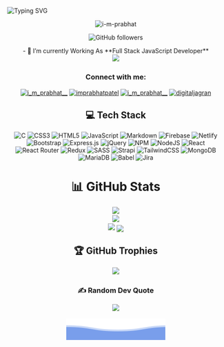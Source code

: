 ![Typing SVG](https://readme-typing-svg.herokuapp.com?font=Akaya+Telivigala&size=65&pause=1000&color=00D8FF&center=true&vCenter=true&width=900&height=100&lines=Hi+%F0%9F%91%8B%F0%9F%8F%BD+%2C+I'm+Prabhat+Patel.;I'm+a+Full+Stack+Web+Developer.;Feel+Free+to+Get+in+Touch.+%F0%9F%98%8A;Nice+to+Meet+You..!!)

<p align="center"> <img src="https://komarev.com/ghpvc/?username=i-m-prabhat&label=Profile%20views&color=0e75b6&style=flat" alt="i-m-prabhat" /> 

<p align="center"><img alt="GitHub followers" src="https://img.shields.io/github/followers/i-m-prabhat?style=social"></p>



 <div id="header" align="center">
 - 🌱 I’m currently Working As **Full Stack JavaScript Developer**
 </div>
 <div id="header" align="center">
  <img src="https://media.giphy.com/media/M9gbBd9nbDrOTu1Mqx/giphy.gif" width="100"/>
</div>
<div align="center">
<h3 align="center">Connect with me:</h3>
<p align="center">
<a href="https://twitter.com/i_m_prabhat__" target="blank"><img align="center" src="https://raw.githubusercontent.com/rahuldkjain/github-profile-readme-generator/master/src/images/icons/Social/twitter.svg" alt="i_m_prabhat__" height="30" width="40" /></a>
<a href="https://linkedin.com/in/devprabhat" target="blank"><img align="center" src="https://raw.githubusercontent.com/rahuldkjain/github-profile-readme-generator/master/src/images/icons/Social/linked-in-alt.svg" alt="imprabhatpatel" height="30" width="40" /></a>
<a href="https://instagram.com/i_m_prabhat__" target="blank"><img align="center" src="https://raw.githubusercontent.com/rahuldkjain/github-profile-readme-generator/master/src/images/icons/Social/instagram.svg" alt="i_m_prabhat__" height="30" width="40" /></a>
<a href="https://www.youtube.com/@digitaljagran" target="blank"><img align="center" src="https://raw.githubusercontent.com/rahuldkjain/github-profile-readme-generator/master/src/images/icons/Social/youtube.svg" alt="digitaljagran" height="30" width="40" /></a>
</p>

## 💻 Tech Stack

![C](https://img.shields.io/badge/c-%2300599C.svg?style=for-the-badge&logo=c&logoColor=white) ![CSS3](https://img.shields.io/badge/css3-%231572B6.svg?style=for-the-badge&logo=css3&logoColor=white) ![HTML5](https://img.shields.io/badge/html5-%23E34F26.svg?style=for-the-badge&logo=html5&logoColor=white) ![JavaScript](https://img.shields.io/badge/javascript-%23323330.svg?style=for-the-badge&logo=javascript&logoColor=%23F7DF1E) ![Markdown](https://img.shields.io/badge/markdown-%23000000.svg?style=for-the-badge&logo=markdown&logoColor=white) ![Firebase](https://img.shields.io/badge/firebase-%23039BE5.svg?style=for-the-badge&logo=firebase) ![Netlify](https://img.shields.io/badge/netlify-%23000000.svg?style=for-the-badge&logo=netlify&logoColor=#00C7B7) ![Bootstrap](https://img.shields.io/badge/bootstrap-%23563D7C.svg?style=for-the-badge&logo=bootstrap&logoColor=white) ![Express.js](https://img.shields.io/badge/express.js-%23404d59.svg?style=for-the-badge&logo=express&logoColor=%2361DAFB) ![jQuery](https://img.shields.io/badge/jquery-%230769AD.svg?style=for-the-badge&logo=jquery&logoColor=white) ![NPM](https://img.shields.io/badge/NPM-%23000000.svg?style=for-the-badge&logo=npm&logoColor=white) ![NodeJS](https://img.shields.io/badge/node.js-6DA55F?style=for-the-badge&logo=node.js&logoColor=white) ![React](https://img.shields.io/badge/react-%2320232a.svg?style=for-the-badge&logo=react&logoColor=%2361DAFB) ![React Router](https://img.shields.io/badge/React_Router-CA4245?style=for-the-badge&logo=react-router&logoColor=white) ![Redux](https://img.shields.io/badge/redux-%23593d88.svg?style=for-the-badge&logo=redux&logoColor=white) ![SASS](https://img.shields.io/badge/SASS-hotpink.svg?style=for-the-badge&logo=SASS&logoColor=white) ![Strapi](https://img.shields.io/badge/strapi-%232E7EEA.svg?style=for-the-badge&logo=strapi&logoColor=white) ![TailwindCSS](https://img.shields.io/badge/tailwindcss-%2338B2AC.svg?style=for-the-badge&logo=tailwind-css&logoColor=white) ![MongoDB](https://img.shields.io/badge/MongoDB-%234ea94b.svg?style=for-the-badge&logo=mongodb&logoColor=white) ![MariaDB](https://img.shields.io/badge/MariaDB-003545?style=for-the-badge&logo=mariadb&logoColor=white) ![Babel](https://img.shields.io/badge/Babel-F9DC3e?style=for-the-badge&logo=babel&logoColor=black) ![Jira](https://img.shields.io/badge/jira-%230A0FFF.svg?style=for-the-badge&logo=jira&logoColor=white)


# 📊 GitHub Stats

![](https://github-readme-stats.vercel.app/api?username=i-m-prabhat&theme=dark&hide_border=false&include_all_commits=false&count_private=true)<br/>
![](https://github-readme-streak-stats.herokuapp.com/?user=i-m-prabhat&theme=dark&hide_border=false)<br/>
![](https://github-readme-stats.vercel.app/api/top-langs/?username=i-m-prabhat&theme=dark&hide_border=false&include_all_commits=false&count_private=true&layout=compact)
 <a href="https://github.com/i-m-prabhat"><span>
<img align="center" src="https://github-profile-summary-cards.vercel.app/api/cards/profile-details?username=i-m-prabhat&theme=dracula" />
</span></a>

## 🏆 GitHub Trophies

![](https://github-profile-trophy.vercel.app/?username=i-m-prabhat&theme=discord&no-frame=false&no-bg=false&margin-w=4)

<!-- ## 🐦 Latest Tweet

[![](https://gtce.itsvg.in/api?username=i_m_prabhat__)](https://github.com/VishwaGauravIn/github-twitter-card-embed) -->

### ✍️ Random Dev Quote

![](https://quotes-github-readme.vercel.app/api?type=horizontal&theme=dark)

  
![](https://github.com/amandewatnitrr/amandewatnitrr/blob/main/imgs/bottom_header.svg)
</div>
